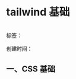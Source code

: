 # tailwind 基础

<div style="color: red;padding: 16px 0; font-weight: 600;color: rgb(82 82 82); display: flex;gap: 10px;">
    <span>标签：</span>
    <Badge type="tip" text="前端" />
    <Badge type="tip" text="html" />
    <Badge type="tip" text="原子化" />
</div>

<div style="color: red; font-weight: 600;color: rgb(82 82 82);">
    <span>创建时间：</span>
    <Badge type="tip" text="2025-05-09" />
</div>

## 一、CSS 基础


